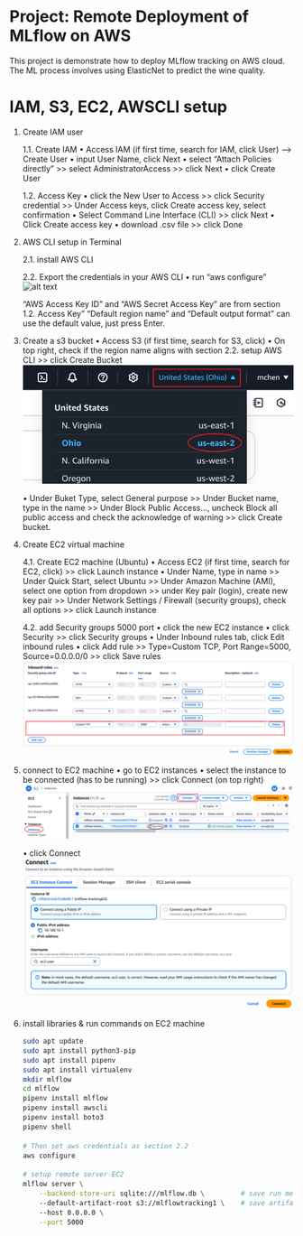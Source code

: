 Project: Remote Deployment of MLflow on AWS
===========================================
This project is demonstrate how to deploy MLflow tracking on AWS cloud. The ML process involves using ElasticNet to predict the wine quality.

IAM, S3, EC2, AWSCLI setup
==========================
1.  Create IAM user
       
    1.1. Create IAM
    • Access IAM (if first time, search for IAM, click User) -->  Create User 
    • input User Name, click Next
    • select “Attach Policies directly” >>  select AdministratorAccess >> click Next
    • click Create User

    1.2. Access Key
    • click the New User to Access >> click Security credential >> Under Access keys, click Create access key, select confirmation
    • Select Command Line Interface (CLI) >> click Next
    • Click Create access key
    • download .csv file >> click Done
       
2.  AWS CLI setup in Terminal

    2.1. install AWS CLI

    2.2. Export the credentials in your AWS CLI
    • run “aws configure”
        ![alt text](image.png)

      “AWS Access Key ID” and “AWS Secret Access Key” are from section 1.2. Access Key” 
      “Default region name” and  “Default output format” can use the default value, just press Enter.

3.  Create a s3 bucket
    • Access S3 (if first time, search for S3, click) 
    • On top right, check if the region name aligns with section 2.2. setup AWS CLI >> click Create Bucket
        ![alt text](others/image-1.png)

    • Under Buket Type, select General purpose >> Under Bucket name, type in the name >> Under Block Public Access…, uncheck Block all public access and check the acknowledge of warning >> click Create bucket.

4.  Create EC2 virtual machine
       
    4.1. Create EC2 machine (Ubuntu)
    • Access EC2 (if first time, search for EC2, click) >> click Launch instance
    • Under Name, type in name >> Under Quick Start, select Ubuntu >> Under Amazon Machine (AMI), select one option from dropdown >> under Key pair (login), create new key pair >> Under Network Settings / Firewall (security groups), check all options >> click Launch instance

    4.2. add Security groups 5000 port
    • click the new EC2 instance
    • click Security >> click Security groups
    • Under Inbound rules tab, click Edit inbound rules
    • click Add rule >> Type=Custom TCP, Port Range=5000, Source=0.0.0.0/0 >> click Save rules
        ![alt text](others/image-2.png)

5.  connect to EC2 machine
    • go to EC2 instances
    • select the instance to be connected (has to be running) >> click Connect (on top right)
        ![alt text](others/image-3.png)
    
    • click Connect
        ![alt text](others/image-4.png)


6.  install libraries & run commands on EC2 machine
    ```bash
    sudo apt update
    sudo apt install python3-pip
    sudo apt install pipenv
    sudo apt install virtualenv
    mkdir mlflow
    cd mlflow
    pipenv install mlflow
    pipenv install awscli
    pipenv install boto3
    pipenv shell

    # Then set aws credentials as section 2.2
    aws configure

    # setup remote server EC2
    mlflow server \
        --backend-store-uri sqlite:///mlflow.db \         # save run metadata on EC2 backend-store
        --default-artifact-root s3://mlflowtracking1 \    # save artifacts on s3 bucket
        --host 0.0.0.0 \
        --port 5000
    ```